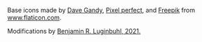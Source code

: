 Base icons made by 
  <a href="https://www.flaticon.com/authors/dave-gandy" title="Dave Gandy" target="_blank">Dave Gandy</a>, 
  <a href="https://www.flaticon.com/authors/pixel-perfect" title="Pixel perfect" target="_blank">Pixel perfect</a>, 
  and <a href="https://www.freepik.com" title="Freepik" target="_blank">Freepik</a> 
  from <a href="https://www.flaticon.com/" title="Flaticon" target="_blank">www.flaticon.com</a>.

Modifications by <a href="https://benluginbuhl.com" title="Ben Luginbuhl" target="_blank">Benjamin R. Luginbuhl, 2021.